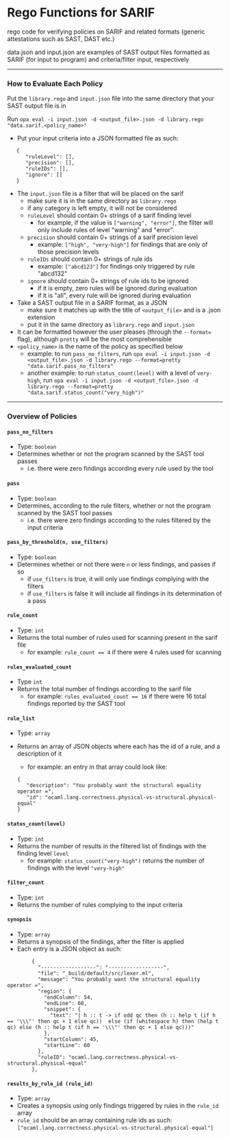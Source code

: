# Rego Functions for SARIF

rego code for verifying policies on SARIF and related formats (generic attestations such as SAST, DAST etc.)

data.json and input.json are examples of SAST output files formatted as SARIF (for input to program) and criteria/filter input, respectively

---
### How to Evaluate Each Policy

Put the `library.rego` and `input.json` file into the same directory that your SAST output file is in

Run `opa eval -i input.json -d <output_file>.json -d library.rego "data.sarif.<policy_name>"`

- Put your input criteria into a JSON formatted file as such:

```
   {
      "ruleLevel": [],
      "precision": [],
      "ruleIDs": [],
      "ignore": []
   }
```

- The `input.json` file is a filter that will be placed on the sarif
   - make sure it is in the same directory as `library.rego`
   - if any category is left empty, it will not be considered
   - `ruleLevel` should contain 0+ strings of a sarif finding level
      - for example, if the value is `["warning", "error"]`, the filter will only include rules of level "warning" and "error".
   - `precision` should contain 0+ strings of a sarif precision level
      - example: `["high", "very-high"]` for findings that are only of those precision levels
   - `ruleIDs` should contain 0+ strings of rule ids
      - example: `["abcd123"]` for findings only triggered by rule "abcd132"
   - `ignore` should contain 0+ strings of rule ids to be ignored
      - if it is empty, zero rules will be ignored during evaluation
      - if it is "all", every rule will be ignored during evaluation
- Take a SAST output file in a SARIF format, as a JSON
   - make sure it matches up with the title of `<output_file>` and is a .json extension
   - put it in the same directory as `library.rego` and `input.json`
- It can be formatted however the user pleases (through  the  `--format=` flag), although `pretty` will be the most comprehensible
- `<policy_name>` is the name of the policy as specified below
   - example: to run `pass_no_filters`, run `opa eval -i input.json -d <output_file>.json -d library.rego --format=pretty "data.sarif.pass_no_filters"`
   - another example: to run `status_count(level)` with a level of `very-high`, run `opa eval -i input.json -d <output_file>.json -d library.rego --format=pretty "data.sarif.status_count("very_high")"`

---

### Overview of Policies

#### `pass_no_filters`

- Type: `boolean`
- Determines whether or not the program scanned by the SAST tool passes
   - i.e. there were zero findings according every rule used by the tool

#### `pass`

- Type: `boolean`
- Determines, according to the rule filters, whether or not the program scanned by the SAST tool passes
   - i.e. there were zero findings according to the rules filtered by the input criteria

#### `pass_by_threshold(n, use_filters)`

- Type: `boolean`
- Determines whether or not there were `n` or less findings, and passes if so
   - if `use_filters` is true, it will only use findings complying with the filters
   - if `use_filters` is false it will include all findings in its determination of a pass

#### `rule_count`

- Type: `int`
- Returns the total number of rules used for scanning present in the sarif file
   - for example: `rule_count == 4` if there were 4 rules used for scanning

#### `rules_evaluated_count`

- Type `int`
- Returns the total number of findings according to the sarif file
   - for example: `rules_evaluated_count == 16` if there were 16 total findings reported by the SAST tool

#### `rule_list`

- Type: `array`
- Returns an array of JSON objects where each has the id of a rule, and a description of it
   - for example: an entry in that array could look like:

   ```
   {
      "description": "You probably want the structural equality operator =",
      "id": "ocaml.lang.correctness.physical-vs-structural.physical-equal"
   }
   ```

#### `status_count(level)`

- Type: `int`
- Returns the number of results in the filtered list of findings with the finding level `level`
   - for example: `status_count("very-high")` returns the number of findings with the level `"very-high"`

#### `filter_count`

- Type: `int`
- Returns the number of rules complying to the input criteria

#### `synopsis`

- Type: `array`
- Returns a synopsis of the findings, after the filter is applied
- Each entry is a JSON object as such:

```
        {
          "------------------": "------------------",
          "file": "_build/default/src/lexer.ml",
          "message": "You probably want the structural equality operator =",
          "region": {
            "endColumn": 54,
            "endLine": 60,
            "snippet": {
              "text": "| h :: t -> if odd qc then (h :: help t (if h == '\\\"' then qc + 1 else qc))  else (if (whitespace h) then (help t qc) else (h :: help t (if h == '\\\"' then qc + 1 else qc)))"
            },
            "startColumn": 45,
            "startLine": 60
          },
          "ruleID": "ocaml.lang.correctness.physical-vs-structural.physical-equal"
        },
```

#### `results_by_rule_id (rule_id)`

- Type: `array`
- Creates a synopsis using only findings triggered by rules in the `rule_id` array
- `rule_id` should be an array containing rule ids as such: `["ocaml.lang.correctness.physical-vs-structural.physical-equal"]`
